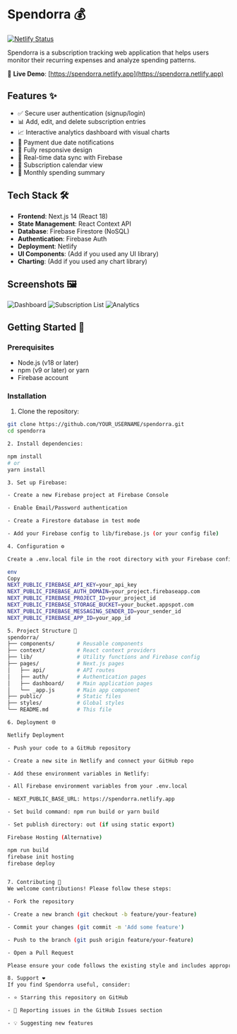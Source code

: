 # Spendorra 💰

[![Netlify Status](https://api.netlify.com/api/v1/badges/YOUR_DEPLOY_ID_HERE/deploy-status)](https://app.netlify.com/sites/spendorra/deploys)

Spendorra is a subscription tracking web application that helps users monitor their recurring expenses and analyze spending patterns.

🔗 **Live Demo**: [https://spendorra.netlify.app](https://spendorra.netlify.app)

## Features ✨

- ✅ Secure user authentication (signup/login)
- 📊 Add, edit, and delete subscription entries
- 📈 Interactive analytics dashboard with visual charts
- 🔔 Payment due date notifications
- 📱 Fully responsive design
- 🔄 Real-time data sync with Firebase
- 📅 Subscription calendar view
- 💸 Monthly spending summary

## Tech Stack 🛠️

- **Frontend**: Next.js 14 (React 18)
- **State Management**: React Context API
- **Database**: Firebase Firestore (NoSQL)
- **Authentication**: Firebase Auth
- **Deployment**: Netlify
- **UI Components**: (Add if you used any UI library)
- **Charting**: (Add if you used any chart library)

## Screenshots 🖼️

![Dashboard](https://via.placeholder.com/800x400?text=Spendorra+Dashboard)
![Subscription List](https://via.placeholder.com/800x400?text=Subscription+List)
![Analytics](https://via.placeholder.com/800x400?text=Analytics+Dashboard)

## Getting Started 🚀

### Prerequisites

- Node.js (v18 or later)
- npm (v9 or later) or yarn
- Firebase account

### Installation

1. Clone the repository:
```bash
git clone https://github.com/YOUR_USERNAME/spendorra.git
cd spendorra

2. Install dependencies:

npm install
# or
yarn install

3. Set up Firebase:

- Create a new Firebase project at Firebase Console

- Enable Email/Password authentication

- Create a Firestore database in test mode

- Add your Firebase config to lib/firebase.js (or your config file)

4. Configuration ⚙️

Create a .env.local file in the root directory with your Firebase config:

env
Copy
NEXT_PUBLIC_FIREBASE_API_KEY=your_api_key
NEXT_PUBLIC_FIREBASE_AUTH_DOMAIN=your_project.firebaseapp.com
NEXT_PUBLIC_FIREBASE_PROJECT_ID=your_project_id
NEXT_PUBLIC_FIREBASE_STORAGE_BUCKET=your_bucket.appspot.com
NEXT_PUBLIC_FIREBASE_MESSAGING_SENDER_ID=your_sender_id
NEXT_PUBLIC_FIREBASE_APP_ID=your_app_id

5. Project Structure 📂
spendorra/
├── components/       # Reusable components
├── context/          # React context providers
├── lib/              # Utility functions and Firebase config
├── pages/            # Next.js pages
│   ├── api/          # API routes
│   ├── auth/         # Authentication pages
│   ├── dashboard/    # Main application pages
│   └── _app.js       # Main app component
├── public/           # Static files
├── styles/           # Global styles
└── README.md         # This file

6. Deployment 🌐

Netlify Deployment

- Push your code to a GitHub repository

- Create a new site in Netlify and connect your GitHub repo

- Add these environment variables in Netlify:

- All Firebase environment variables from your .env.local

- NEXT_PUBLIC_BASE_URL: https://spendorra.netlify.app

- Set build command: npm run build or yarn build

- Set publish directory: out (if using static export)

Firebase Hosting (Alternative)

npm run build
firebase init hosting
firebase deploy


7. Contributing 🤝
We welcome contributions! Please follow these steps:

- Fork the repository

- Create a new branch (git checkout -b feature/your-feature)

- Commit your changes (git commit -m 'Add some feature')

- Push to the branch (git push origin feature/your-feature)

- Open a Pull Request

Please ensure your code follows the existing style and includes appropriate tests.

8. Support ❤️
If you find Spendorra useful, consider:

- ⭐ Starring this repository on GitHub

- 🐛 Reporting issues in the GitHub Issues section

- 💡 Suggesting new features